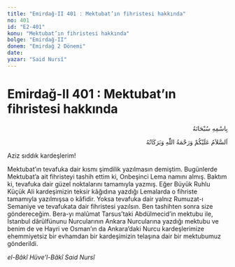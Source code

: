 ```yaml
---
title: "Emirdağ-II 401 : Mektubat’ın fihristesi hakkında"
no: 401
id: "E2-401"
konu: "Mektubat’ın fihristesi hakkında"
bolge: "Emirdağ-II"
donem: "Emirdağ 2 Dönemi"
date: 
yazar: "Said Nursî"
---
```


# Emirdağ-II 401 : Mektubat’ın fihristesi hakkında

<p class="arabic" dir="rtl" title="Meal: “Her türlü noksan sıfatlardan yüce olan Allah’ın adıyla.”">بِاسْمِهِ سُبْحَانَهُ</p>

<p class="arabic" dir="rtl" title="Meal: “Allah’ın selâmı, rahmeti ve bereketleri, üzerinize olsun.”">اَلسَّلاَمُ عَلَيْكُمْ وَرَحْمَةُ اللّٰهِ وَبَرَكَاتُهُ</p>

Aziz sıddık kardeşlerim!

Mektubat’ın tevafuka dair kısmı şimdilik yazılmasın demiştim. Bugünlerde Mektubat’a ait fihristeyi tashih ettim ki, Onbeşinci Lema namını almış. Baktım ki, tevafuka dair güzel noktalarını tamamıyla yazmış. Eğer Büyük Ruhlu Küçük Ali kardeşimizin teksir kâğıdına yazdığı Lemalarda o fihriste tamamıyla yazılmışsa o kâfidir. Yoksa tevafuka dair yalnız Rumuzat-ı Semaniye ve tevafukata dair fihristesi yazılsın. Ben tashihten sonra size göndereceğim. Bera-yı malûmat Tarsus’taki Abdülmecid’in mektubu ile, İstanbul dârülfünunu Nurcularının Ankara Nurcularına yazdığı mektubu ve benim de ve Hayri ve Osman’ın da Ankara’daki Nurcu kardeşlerimize ehemmiyetsiz bir evhamdan bir kardeşimizin telaşına dair bir mektubumuz gönderildi.

*el-Bâkî Hüve’l-Bâkî*
*Said Nursî*
